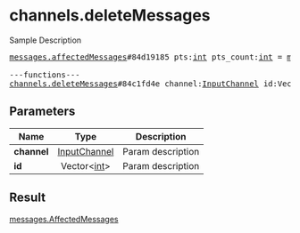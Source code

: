 # channels.deleteMessages

Sample Description

<pre>
<a href="../constructor/messages.affectedMessages.md">messages.affectedMessages</a>#84d19185 pts:<a href="../type/int.md">int</a> pts_count:<a href="../type/int.md">int</a> = <a href="../type/messages.AffectedMessages.md">messages.AffectedMessages</a>;

---functions---
<a href="../method/channels.deleteMessages.md">channels.deleteMessages</a>#84c1fd4e channel:<a href="../type/InputChannel.md">InputChannel</a> id:Vector&lt;<a href="../type/int.md">int</a>&gt; = <a href="../type/messages.AffectedMessages.md">messages.AffectedMessages</a>;
</pre>
## Parameters

| Name | Type | Description |
|------|:----:|-------------|
| **channel** | <a href="../type/InputChannel.md">InputChannel</a> | Param description |
| **id** | Vector&lt;<a href="../type/int.md">int</a>&gt; | Param description |

## Result

<a href="../type/messages.AffectedMessages.md">messages.AffectedMessages</a>

